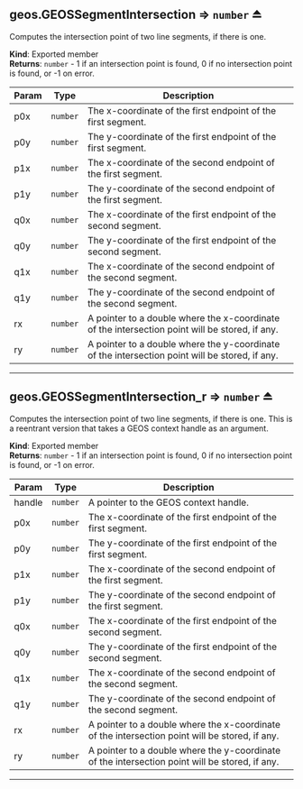 <a name="exp_module_geos--geos.GEOSSegmentIntersection"></a>

## geos.GEOSSegmentIntersection ⇒ <code>number</code> ⏏
Computes the intersection point of two line segments, if there is one.

**Kind**: Exported member  
**Returns**: <code>number</code> - 1 if an intersection point is found, 0 if no intersection point is found, or -1 on error.  

| Param | Type | Description |
| --- | --- | --- |
| p0x | <code>number</code> | The x-coordinate of the first endpoint of the first segment. |
| p0y | <code>number</code> | The y-coordinate of the first endpoint of the first segment. |
| p1x | <code>number</code> | The x-coordinate of the second endpoint of the first segment. |
| p1y | <code>number</code> | The y-coordinate of the second endpoint of the first segment. |
| q0x | <code>number</code> | The x-coordinate of the first endpoint of the second segment. |
| q0y | <code>number</code> | The y-coordinate of the first endpoint of the second segment. |
| q1x | <code>number</code> | The x-coordinate of the second endpoint of the second segment. |
| q1y | <code>number</code> | The y-coordinate of the second endpoint of the second segment. |
| rx | <code>number</code> | A pointer to a double where the x-coordinate of the intersection point will be stored, if any. |
| ry | <code>number</code> | A pointer to a double where the y-coordinate of the intersection point will be stored, if any. |


---
<a name="exp_module_geos--geos.GEOSSegmentIntersection_r"></a>

## geos.GEOSSegmentIntersection\_r ⇒ <code>number</code> ⏏
Computes the intersection point of two line segments, if there is one. This is a reentrant version that takes a GEOS context handle as an argument.

**Kind**: Exported member  
**Returns**: <code>number</code> - 1 if an intersection point is found, 0 if no intersection point is found, or -1 on error.  

| Param | Type | Description |
| --- | --- | --- |
| handle | <code>number</code> | A pointer to the GEOS context handle. |
| p0x | <code>number</code> | The x-coordinate of the first endpoint of the first segment. |
| p0y | <code>number</code> | The y-coordinate of the first endpoint of the first segment. |
| p1x | <code>number</code> | The x-coordinate of the second endpoint of the first segment. |
| p1y | <code>number</code> | The y-coordinate of the second endpoint of the first segment. |
| q0x | <code>number</code> | The x-coordinate of the first endpoint of the second segment. |
| q0y | <code>number</code> | The y-coordinate of the first endpoint of the second segment. |
| q1x | <code>number</code> | The x-coordinate of the second endpoint of the second segment. |
| q1y | <code>number</code> | The y-coordinate of the second endpoint of the second segment. |
| rx | <code>number</code> | A pointer to a double where the x-coordinate of the intersection point will be stored, if any. |
| ry | <code>number</code> | A pointer to a double where the y-coordinate of the intersection point will be stored, if any. |


---
